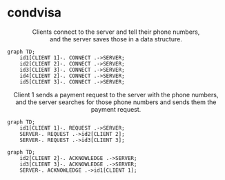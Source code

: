 # condvisa
<p align="center">
Clients connect to the server and tell their phone numbers, <br> and the server saves those in a data structure. 
</p>

```mermaid
graph TD;
    id1[CLIENT 1]-. CONNECT .->SERVER;
    id2[CLIENT 2]-. CONNECT .->SERVER;
    id3[CLIENT 3]-. CONNECT .->SERVER;
    id4[CLIENT 2]-. CONNECT .->SERVER;
    id5[CLIENT 3]-. CONNECT .->SERVER;
```

<p align="center">
Client 1 sends a payment request to the server with the phone numbers, <br> and the server searches for those phone numbers and sends them the payment request.
</p>

```mermaid
graph TD;
    id1[CLIENT 1]-. REQUEST .->SERVER;
    SERVER-. REQUEST .->id2[CLIENT 2];
    SERVER-. REQUEST .->id3[CLIENT 3];
```

```mermaid
graph TD;
    id2[CLIENT 2]-. ACKNOWLEDGE .->SERVER;
    id3[CLIENT 3]-. ACKNOWLEDGE .->SERVER;
    SERVER-. ACKNOWLEDGE .->id1[CLIENT 1];
```
